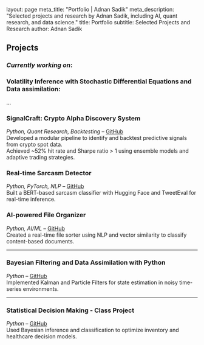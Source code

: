 layout: page
meta_title: "Portfolio | Adnan Sadik"
meta_description: "Selected projects and research by Adnan Sadik, including AI, quant research, and data science."
title: Portfolio
subtitle: Selected Projects and Research
author: Adnan Sadik

## Projects

### *Currently working on*: 
### Volatility Inference with Stochastic Differential Equations and Data assimilation:
...
### SignalCraft: Crypto Alpha Discovery System  
*Python, Quant Research, Backtesting* – [GitHub](https://github.com/yayme/Crypto-SignalCraft)  
Developed a modular pipeline to identify and backtest predictive signals from crypto spot data.  
Achieved ~52% hit rate and Sharpe ratio > 1 using ensemble models and adaptive trading strategies.

### Real-time Sarcasm Detector  
*Python, PyTorch, NLP* – [GitHub](https://github.com/yayme/Bazinga-)  
Built a BERT-based sarcasm classifier with Hugging Face and TweetEval for real-time inference.

### AI-powered File Organizer  
*Python, AI/ML* – [GitHub](https://github.com/yayme/Desktop_file_organizer)  
Created a real-time file sorter using NLP and vector similarity to classify content-based documents.

---

### Bayesian Filtering and Data Assimilation with Python  
*Python* – [GitHub](https://github.com/yayme/Data-Assimilation)  
Implemented Kalman and Particle Filters for state estimation in noisy time-series environments.

---

### Statistical Decision Making - Class Project  
*Python* – [GitHub](https://github.com/yayme/Statistical-Decision-Making)  
Used Bayesian inference and classification to optimize inventory and healthcare decision models. 
